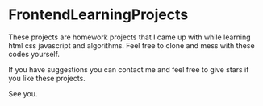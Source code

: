 # FrontendLearningProjects

These projects are homework projects that I came up with while learning html css javascript and algorithms. Feel free to clone and mess with these codes yourself. 

If you have suggestions you can contact me and feel free to give stars if you like these projects.

See you.
